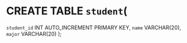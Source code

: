 # CREATE TABLE `student`(
   `student_id` INT AUTO_INCREMENT PRIMARY KEY,
   `name` VARCHAR(20),
   `major` VARCHAR(20)
);